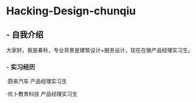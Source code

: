 # Hacking-Design-chunqiu

## - 自我介绍

大家好，我是春秋，专业背景是建筑设计+服务设计，现在在做产品经理实习生。

### - 实习经历

·蔚来汽车  产品经理实习生

·优卜教育科技  产品经理实习生